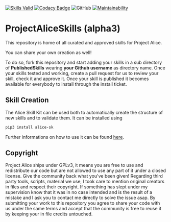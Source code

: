 [![Skills Valid](https://github.com/project-alice-assistant/ProjectAliceSkillss/workflows/Skills%20Validation/badge.svg)](https://github.com/project-alice-assistant/ProjectAliceSkills/actions)
[![Codacy Badge](https://api.codacy.com/project/badge/Grade/8c37d708cde34cb998b45ff5d6e92d43)](https://www.codacy.com/manual/ProjectAlice/ProjectAliceSkills?utm_source=github.com&amp;utm_medium=referral&amp;utm_content=project-alice-powered-by-snips/ProjectAliceSkills&amp;utm_campaign=Badge_Grade)
![GitHub](https://img.shields.io/github/license/Psychokiller1888/ProjectAliceSkills)
[![Maintainability](https://api.codeclimate.com/v1/badges/1c61965accf480b5d5ef/maintainability)](https://codeclimate.com/github/project-alice-powered-by-snips/ProjectAliceSkills/maintainability)

# ProjectAliceSkills (alpha3)

This repository is home of all curated and approved skills for Project Alice.

You can share your own creation as well!

To do so, fork this repository and start adding your skills in a sub directory of **PublishedSkills** wearing **your Github username** as directory name. Once your skills tested and working, create a pull request for us to review your skill, check it and approve it. Once your skill is published it becomes available for everybody to install through the install ticket.

## Skill Creation
The Alice Skill Kit can be used both to automatically create the structure of new skills and to validate them.
It can be installed using 
```bash
pip3 install alice-sk
```
Further informations on how to use it can be found [here](https://github.com/project-alice-assistant/ProjectAliceSkillKit).


## Copyright
Project Alice ships under GPLv3, it means you are free to use and redistribute our code but are not allowed to use any part of it under a closed license. Give the community back what you've been given!
Regarding third party tools, scripts, material we use, I took care to mention original creators in files and respect their copyright. If something has slept under my supervision know that it was in no case intended and is the result of a mistake and I ask you to contact me directly to solve the issue asap.
By submitting your work to this repository you agree to share your code with us under the same terms and accept that the community is free to reuse it by keeping your in file credits untouched.
